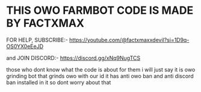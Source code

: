 # **THIS OWO FARMBOT CODE IS MADE BY FACTXMAX** #

FOR HELP, SUBSCRIBE:- https://youtube.com/@factxmaxxdevil?si=1D9q-OS0YX0eEeJD

and JOIN DISCORD:- https://discord.gg/xNq9NugTCS

those who dont know what the code is about for them i will just say it is owo grinding bot that grinds owo with our id 
it has anti owo ban and anti discord ban installed in it so dont worry about that
